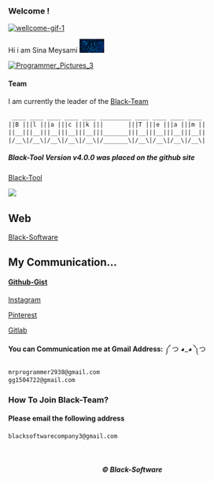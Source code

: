 ### Welcome !
[![wellcome-gif-1](https://user-images.githubusercontent.com/78996423/115946188-cf20fe00-a4d4-11eb-811a-4b9d8f91fa34.gif)](https://github.com/mrprogrammer2938)

Hi i am Sina Meysami <img src="https://github.com/mrprogrammer2938/mrprogrammer2938/blob/master/hack_gif.gif" width="50">
<!--  سینا میثمی 😃 -->

[![Programmer_Pictures_3](https://user-images.githubusercontent.com/78996423/123982498-55c3f100-d9d8-11eb-964a-66a518614f20.png)](https://github.com/mrprogrammer2938)

#### Team
I am currently the leader of the [Black-Team](https://60f398cc3c89a.mywebzi.ir)

```
 ____ ____ ____ ____ ____ _________ ____ ____ ____ ____ 
||B |||l |||a |||c |||k |||       |||T |||e |||a |||m ||
||__|||__|||__|||__|||__|||_______|||__|||__|||__|||__||
|/__\|/__\|/__\|/__\|/__\|/_______\|/__\|/__\|/__\|/__\|
```

##### Black-Tool Version v4.0.0 was placed on the github site
[Black-Tool](https://github.com/mrprogrammer2938/Black-Tool)


<img src="https://github-readme-stats.vercel.app/api?username=mrprogrammer2938&&show_icons=true&theme=dracula&line_height=27&v=5" />


## Web
[Black-Software](https://6154caba5f7b2.mywebzi.ir/)


## My Communication...

#### [Github-Gist](https://gist.github.com/mrprogrammer2938)

[Instagram](https://instagram.com/black_software_company)

[Pinterest](https://www.pinterest.com/mrprogrammer2938)

[Gitlab](https://gitlab.com/mrprogrammer2939)

**You can Communication me at Gmail Address:** ༼ つ ◕_◕ ༽つ 
```
mrprogrammer2938@gmail.com
gg1504722@gmail.com
```

### How To Join Black-Team?
#### Please email the following address
``` txt
blacksoftwarecompany3@gmail.com
```
<br>
<center> <footer> <h5> © Black-Software </h5> </footer> </center>
